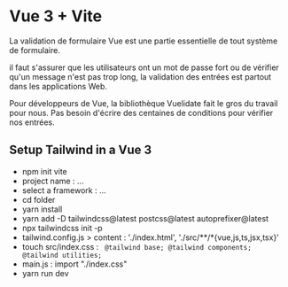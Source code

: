 # Vue 3 + Vite

La validation de formulaire Vue est une partie essentielle de tout système de formulaire.

il faut s'assurer que les utilisateurs ont un mot de passe fort ou de vérifier qu'un message n'est pas trop long, la validation des entrées est partout dans les applications Web.

Pour développeurs de Vue, la bibliothèque Vuelidate fait le gros du travail pour nous.
Pas besoin d'écrire des centaines de conditions pour vérifier nos entrées.

## Setup Tailwind in a Vue 3

- npm init vite
- project name : ...
- select a framework : ...
- cd folder
- yarn install
- yarn add -D tailwindcss@latest postcss@latest autoprefixer@latest
- npx tailwindcss init -p
- tailwind.config.js > content : './index.html', './src/**/*{vue,js,ts,jsx,tsx}'
- touch src/index.css : ` @tailwind base; @tailwind components; @tailwind utilities;`
- main.js : import "./index.css"
- yarn run dev

